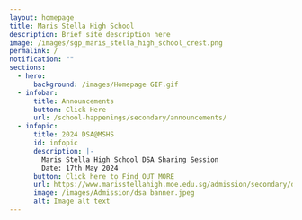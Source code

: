 ```yaml
---
layout: homepage
title: Maris Stella High School
description: Brief site description here
image: /images/sgp_maris_stella_high_school_crest.png
permalink: /
notification: ""
sections:
  - hero:
      background: /images/Homepage GIF.gif
  - infobar:
      title: Announcements
      button: Click Here
      url: /school-happenings/secondary/announcements/
  - infopic:
      title: 2024 DSA@MSHS
      id: infopic
      description: |-
        Maris Stella High School DSA Sharing Session
        Date: 17th May 2024
      button: Click here to Find OUT MORE
      url: https://www.marisstellahigh.moe.edu.sg/admission/secondary/direct-school-admission-dsa/welcome/
      image: /images/Admission/dsa banner.jpeg
      alt: Image alt text
---
```

